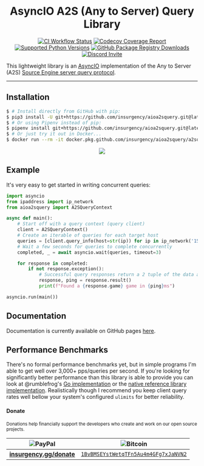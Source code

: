 <!--suppress HtmlDeprecatedAttribute-->
<div align="center">

# AsyncIO A2S (Any to Server) Query Library

[![CI Workflow Status](https://github.com/insurgency/aioa2squery/workflows/Run%20CI%20Workflow/badge.svg)](https://github.com/insurgency/aioa2squery/actions) [![Codecov Coverage Report](https://img.shields.io/codecov/c/github/codecov/example-python?color=F01F7A&label=Codecov&logo=Codecov&logoColor=white&style=flat-square)](https://codecov.io/gh/insurgency/aioa2squery) [![Supported Python Versions](https://img.shields.io/github/pipenv/locked/python-version/insurgency/aioa2squery/latest?color=3776AB&label=Python&logo=Python&logoColor=white&style=flat-square)](https://github.com/insurgency/aioa2squery/blob/latest/Pipfile) [![GitHub Package Registry Downloads](https://shields-staging-pr-4101.herokuapp.com/github/packages/downloads/insurgency/aioa2squery/total/a2squery?color=2188FF&label=Docker%20Pulls&logo=Docker&logoColor=white&style=flat-square)](https://github.com/insurgency/aioa2squery/packages) [![Discord Invite](https://img.shields.io/discord/380877117237493760.svg?color=7289DA&label=Discord&logo=discord&logoColor=white&style=flat-square)](https://insurgency.gg/discord)

</div>

This lightweight library is an [AsyncIO](https://docs.python.org/3/library/asyncio) implementation of the Any to Server (A2S) [Source Engine server query protocol](https://developer.valvesoftware.com/wiki/Server_queries).

---

## Installation

```bash
$ # Install directly from GitHub with pip:
$ pip3 install -U git+https://github.com/insurgency/aioa2squery.git@latest
$ # Or using Pipenv instead of pip:
$ pipenv install git+https://github.com/insurgency/aioa2squery.git@latest#egg=aioa2squery
$ # Or just try it out in Docker...
$ docker run --rm -it docker.pkg.github.com/insurgency/aioa2squery/a2squery:latest ...
```

<div align="center">

<!--suppress HtmlRequiredAltAttribute -->
<!-- a2squery query -t .3 --info --csv 155.133.234.0/24 185.25.183.0/24 208.78.167.0/24 -->
![](https://insurgency.github.io/aioa2squery/_images/demo.svg)

</div>

## Example

It's very easy to get started in writing concurrent queries:

```python
import asyncio
from ipaddress import ip_network
from aioa2squery import A2SQueryContext

async def main():
    # Start off with a query context (query client) 
    client = A2SQueryContext()
    # Create an iterable of queries for each target host
    queries = [client.query_info(host=str(ip)) for ip in ip_network('155.133.234.0/24')]
    # Wait a few seconds for queries to complete concurrently
    completed, _ = await asyncio.wait(queries, timeout=3)

    for response in completed:
        if not response.exception():
            # Successful query responses return a 2 tuple of the data and ping in millisecond resolution
            response, ping = response.result()
            print(f"Found a {response.game} game in {ping}ms")

asyncio.run(main())
```

## Documentation

<!-- https://docs.readthedocs.io/en/latest/custom_domains.html -->
Documentation is currently available on GitHub pages [here](https://insurgency.github.io/aioa2squery/).

## Performance Benchmarks

There's no formal performance benchmarks yet, but in simple programs I'm able to get well over 3,000+ pps/queries per second. If you're looking for significantly better performance than this library is able to provide you can look at @rumblefrog's [Go implementation](https://github.com/rumblefrog/go-a2s) or the [native reference library implementation](https://developer.valvesoftware.com/wiki/Source_Server_Query_Library). Realistically though I recommend you keep client query rates well bellow your system's configured `ulimits` for better reliability.

#### Donate

<sub>Donations help financially support the developers who create and work on our open source projects.</sub>

<table>
    <thead>
        <tr>
            <th><img alt="PayPal" src="https://img.shields.io/badge/-PayPal-00457C?style=flat-square&logo=paypal&longCache=true"></th>
            <th><img alt="Bitcoin" src="https://img.shields.io/badge/-Bitcoin-F7931A?style=flat-square&logo=bitcoin&longCache=true"></th>
        </tr>
    </thead>
    <tbody>
        <tr>
            <td><b><a href="https://insurgency.gg/donate">insurgency.gg/donate</a></b></td>
            <td><a rel="payment" href="bitcoin://1BvBMSEYstWetqTFn5Au4m4GFg7xJaNVN2"><code>1BvBMSEYstWetqTFn5Au4m4GFg7xJaNVN2</code></a></td>
        </tr>
    </tbody>
</table>